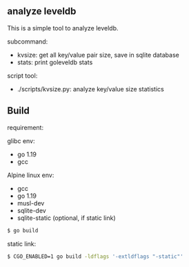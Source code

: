 ## analyze leveldb

This is a simple tool to analyze leveldb.

subcommand:

* kvsize: get all key/value pair size, save in sqlite database
* stats: print goleveldb stats

script tool:

* ./scripts/kvsize.py: analyze key/value size statistics

## Build 

requirement:

glibc env:
* go 1.19
* gcc

Alpine linux env:
* gcc
* go 1.19
* musl-dev
* sqlite-dev
* sqlite-static (optional, if static link)

```bash
$ go build
```

static link:

```bash
$ CGO_ENABLED=1 go build -ldflags '-extldflags "-static"'
```

